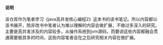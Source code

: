 #### 说明

该仓库作为笔者学习《java高并发核心编程2》这本书的读书笔记。所以内容都以该书展开，除非改书中笔者认为难以理解的内容会做扩展，不做过多深入的研究。主要是高并发涉及的内容较多，从操作系统到jvm源码，而要讲这些内容都融会贯通需要极其多的时间，这些内容笔者会在之后研究相关内容在做扩展。

